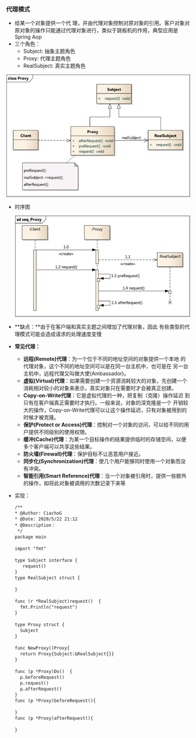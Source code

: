 ### 代理模式

- 给某一个对象提供一个代 理，并由代理对象控制对原对象的引用。客户对象对原对象的操作只能通过代理对象进行，类似于跳板机的作用，典型应用是Spring Aop
- 三个角色：
  - Subject: 抽象主题角色
  - Proxy: 代理主题角色
  - RealSubject: 真实主题角色

![../_images/Proxy.jpg](../assets/Proxy.jpg)

- 时序图

  ![../_images/seq_Proxy.jpg](../assets/seq_Proxy.jpg)

- **缺点：**由于在客户端和真实主题之间增加了代理对象，因此 有些类型的代理模式可能会造成请求的处理速度变慢

- **常见代理：**

  - **远程(Remote)代理**：为一个位于不同的地址空间的对象提供一个本地 的代理对象，这个不同的地址空间可以是在同一台主机中，也可是在 另一台主机中，远程代理又叫做大使(Ambassador)。
  - **虚拟(Virtual)代理**：如果需要创建一个资源消耗较大的对象，先创建一个消耗相对较小的对象来表示，真实对象只在需要时才会被真正创建。
  - **Copy-on-Write代理**：它是虚拟代理的一种，把复制（克隆）操作延迟 到只有在客户端真正需要时才执行。一般来说，对象的深克隆是一个 开销较大的操作，Copy-on-Write代理可以让这个操作延迟，只有对象被用到的时候才被克隆。
  - **保护(Protect or Access)代理**：控制对一个对象的访问，可以给不同的用户提供不同级别的使用权限。
  - **缓冲(Cache)代理**：为某一个目标操作的结果提供临时的存储空间，以便多个客户端可以共享这些结果。
  - **防火墙(Firewall)代理**：保护目标不让恶意用户接近。
  - **同步化(Synchronization)代理**：使几个用户能够同时使用一个对象而没有冲突。
  - **智能引用(Smart Reference)代理**：当一个对象被引用时，提供一些额外的操作，如将此对象被调用的次数记录下来等

- 实现：

  ```
  /**
  * @Author: CiachoG
  * @Date: 2020/5/22 21:12
  * @Description：
   */
  package main
  
  import "fmt"
  
  type Subject interface {
  	 request()
  }
  type RealSubject struct {
  
  }
  
  func (r *RealSubject)request()  {
  	fmt.Println("request")
  }
  
  type Proxy struct {
  	Subject
  }
  
  func NewProxy()Proxy{
  	return Proxy{Subject:&RealSubject{}}
  }
  
  func (p *Proxy)Do()  {
  	p.beforeRequest()
  	p.request()
  	p.afterRequest()
  }
  func (p *Proxy)beforeRequest(){
  
  }
  func (p *Proxy)afterRequest(){
  
  }
  ```

  

  

